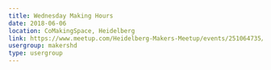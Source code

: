 ```yaml
---
title: Wednesday Making Hours
date: 2018-06-06
location: CoMakingSpace, Heidelberg
link: https://www.meetup.com/Heidelberg-Makers-Meetup/events/251064735/
usergroup: makershd
type: usergroup
---
```

